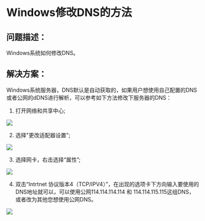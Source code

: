 # Windows修改DNS的方法

## 问题描述：

Windows系统如何修改DNS。

## 解决方案：

Windows系统服务器，DNS默认是自动获取的，如果用户想使用自己配置的DNS或者公网的dDNS进行解析，可以参考如下方法修改下服务器的DNS：

1. 打开网络和共享中心;

![](../../../../../image/Elastic-Compute/Virtual-Machine/Windows/Windows%E4%BF%AE%E6%94%B9DNS%E7%9A%84%E6%96%B9%E6%B3%9501.png)

2. 选择"更改适配器设置";

![](../../../../../image/Elastic-Compute/Virtual-Machine/Windows/Windows%E4%BF%AE%E6%94%B9DNS%E7%9A%84%E6%96%B9%E6%B3%9502.png)

3. 选择网卡，右击选择“属性”;

![](../../../../../image/Elastic-Compute/Virtual-Machine/Windows/Windows%E4%BF%AE%E6%94%B9DNS%E7%9A%84%E6%96%B9%E6%B3%9503.png)

4. 双击“Intrtnet 协议版本4（TCP/IPV4）”，在出现的选项卡下方向输入要使用的DNS地址就可以，可以使用公网114.114.114.114 和 114.114.115.115这组DNS，或者改为其他您想使用公网DNS。

![](../../../../../image/Elastic-Compute/Virtual-Machine/Windows/Windows%E4%BF%AE%E6%94%B9DNS%E7%9A%84%E6%96%B9%E6%B3%9504.png)

